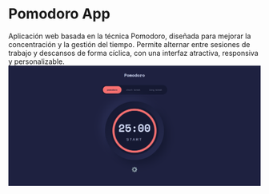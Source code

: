 # Pomodoro App
Aplicación web basada en la técnica Pomodoro, diseñada para mejorar la concentración y la gestión del tiempo. Permite alternar entre sesiones de trabajo y descansos de forma cíclica, con una interfaz atractiva, responsiva y personalizable.
![Pomodoro App](https://raw.githubusercontent.com/A6u5/Pomodoro-App/refs/heads/main/assets/img/Pomodoro-image.png)
